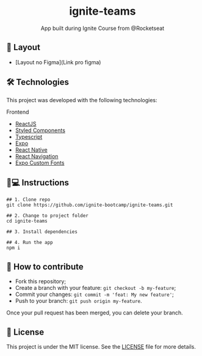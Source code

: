 <h1 align='center'>ignite-teams</h1>
<p align='center'>App built during Ignite Course from @Rocketseat</p>

## 💄 Layout
- [Layout no Figma](Link pro figma)

## 🛠 Technologies

This project was developed with the following technologies:

Frontend
- [ReactJS](https://pt-br.reactjs.org)
- [Styled Components](styled-components.com/)
- [Typescript](typescriptlang.org/)
- [Expo](https://expo.io/)
- [React Native](https://reactnative.dev/)
- [React Navigation](https://reactnavigation.org/)
- [Expo Custom Fonts](https://docs.expo.io/guides/using-custom-fonts/)
## 📱💻 Instructions

```
## 1. Clone repo
git clone https://github.com/ignite-bootcamp/ignite-teams.git

## 2. Change to project folder
cd ignite-teams

## 3. Install dependencies

## 4. Run the app
npm i
```

## 🤔 How to contribute

- Fork this repository;
- Create a branch with your feature: `git checkout -b my-feature`;
- Commit your changes: `git commit -m 'feat: My new feature'`;
- Push to your branch: `git push origin my-feature`.

Once your pull request has been merged, you can delete your branch.

## 📝 License

This project is under the MIT license. See the [LICENSE](https://github.com/guivictorr/CURRENT_REPOSITORY/blob/master/LICENSE) file for more details.
 